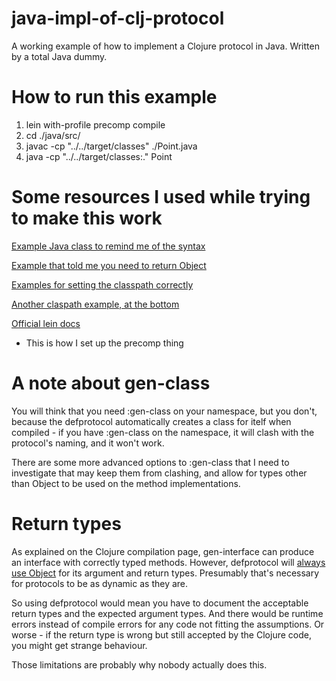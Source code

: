 # java-impl-of-clj-protocol
A working example of how to implement a Clojure protocol in
Java. Written by a total Java dummy.

# How to run this example

  1. lein with-profile precomp compile
  2. cd ./java/src/
  3. javac -cp "../../target/classes" ./Point.java
  4. java -cp "../../target/classes:." Point

# Some resources I used while trying to make this work

[Example Java class to remind me of the syntax](http://www.matthewboston.com/blog/implementing-clojure-protocols/)

[Example that told me you need to return Object](http://stackoverflow.com/questions/32297665/creating-a-library-of-protocols-and-defrecords-for-use-from-java)

[Examples for setting the classpath correctly](http://blog.jayfields.com/2011/12/clojure-java-interop.html)

[Another claspath example, at the bottom](http://clojure.org/reference/compilation)

[Official lein docs](https://github.com/technomancy/leiningen/blob/master/doc/MIXED_PROJECTS.md)

  - This is how I set up the precomp thing

# A note about gen-class

You will think that you need :gen-class on your namespace, but you
don't, because the defprotocol automatically creates a class for itelf
when compiled - if you have :gen-class on the namespace, it will clash
with the protocol's naming, and it won't work.

There are some more advanced options to :gen-class that I need to
investigate that may keep them from clashing, and allow for types
other than Object to be used on the method implementations.

# Return types

As explained on the Clojure compilation page, gen-interface can
produce an interface with correctly typed methods. However,
defprotocol will
[always use Object](https://github.com/clojure/clojure/blob/clojure-1.8.0/src/clj/clojure/core_deftype.clj#L647)
for its argument and return types. Presumably that's necessary for protocols
to be as dynamic as they are.

So using defprotocol would mean you have to document the acceptable
return types and the expected argument types. And there would be
runtime errors instead of compile errors for any code not fitting the
assumptions. Or worse - if the return type is wrong but still accepted
by the Clojure code, you might get strange behaviour.

Those limitations are probably why nobody actually does this.
